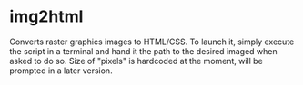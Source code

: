 # img2html
Converts raster graphics images to HTML/CSS.
To launch it, simply execute the script in a terminal and hand it the path to the desired imaged when asked to do so.
Size of "pixels" is hardcoded at the moment, will be prompted in a later version.
